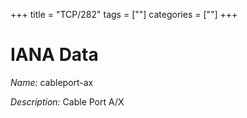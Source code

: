 +++
title = "TCP/282"
tags = [""]
categories = [""]
+++

# IANA Data

_Name:_ cableport-ax

_Description:_ Cable Port A/X

